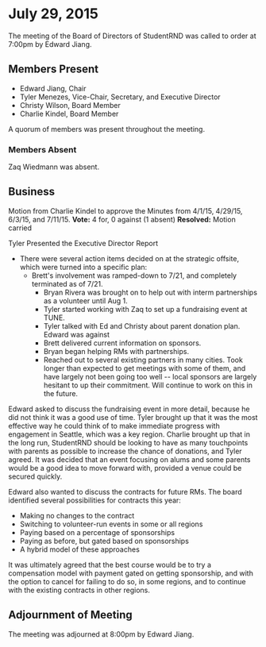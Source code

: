 # July 29, 2015

The meeting of the Board of Directors of StudentRND was called to order at 7:00pm by Edward Jiang.

## Members Present

- Edward Jiang, Chair
- Tyler Menezes, Vice-Chair, Secretary, and Executive Director
- Christy Wilson, Board Member
- Charlie Kindel, Board Member

A quorum of members was present throughout the meeting.

### Members Absent

Zaq Wiedmann was absent.

## Business

Motion from Charlie Kindel to approve the Minutes from 4/1/15, 4/29/15, 6/3/15, and 7/11/15.
**Vote:** 4 for, 0 against (1 absent)
**Resolved:** Motion carried

Tyler Presented the Executive Director Report

- There were several action items decided on at the strategic offsite, which were turned into a specific plan:
	- Brett's involvement was ramped-down to 7/21, and completely terminated as of 7/21.
		- Bryan Rivera was brought on to help out with interm partnerships as a volunteer until Aug 1.
		- Tyler started working with Zaq to set up a fundraising event at TUNE.
		- Tyler talked with Ed and Christy about parent donation plan. Edward was against
		- Brett delivered current information on sponsors.
		- Bryan began helping RMs with partnerships.
		- Reached out to several existing partners in many cities. Took longer than expected to get meetings with some of them, and have largely not been going too well -- local sponsors are largely hesitant to up their commitment. Will continue to work on this in the future.

Edward asked to discuss the fundraising event in more detail, because he did not think it was a good use of time. Tyler brought up that it was the most effective way he could think of to make immediate progress with engagement in Seattle, which was a key region. Charlie brought up that in the long run, StudentRND should be looking to have as many touchpoints with parents as possible to increase the chance of donations, and Tyler agreed. It was decided that an event focusing on alums and some parents would be a good idea to move forward with, provided a venue could be secured quickly.

Edward also wanted to discuss the contracts for future RMs. The board identified several possibilities for contracts this year:

- Making no changes to the contract
- Switching to volunteer-run events in some or all regions
- Paying based on a percentage of sponsorships
- Paying as before, but gated based on sponsorships
- A hybrid model of these approaches

It was ultimately agreed that the best course would be to try a compensation model with payment gated on getting sponsorship, and with the option to cancel for failing to do so, in some regions, and to continue with the existing contracts in other regions.

## Adjournment of Meeting

The meeting was adjourned at 8:00pm by Edward Jiang.